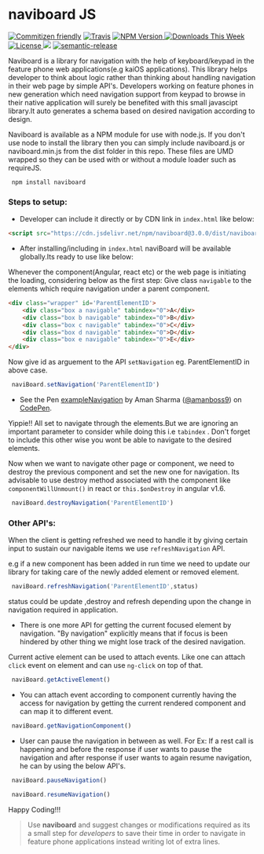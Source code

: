 # naviboard JS

[![Commitizen friendly](https://img.shields.io/badge/commitizen-friendly-brightgreen.svg)](http://commitizen.github.io/cz-cli/)
[![Travis](https://img.shields.io/travis/amanboss9/naviboard.svg)](https://travis-ci.org/amanboss9/naviboard.svg?branch=master)
[ ![NPM Version](http://img.shields.io/npm/v/naviboard.svg?style=flat) ](https://www.npmjs.com/package/naviboard)
[ ![Downloads This Week](http://img.shields.io/npm/dm/naviboard.svg?style=flat) ](https://www.npmjs.com/package/naviboard)
[ ![License](http://img.shields.io/npm/l/naviboard.svg?style=flat) ](https://www.npmjs.com/package/naviboard)
[![](https://data.jsdelivr.com/v1/package/npm/naviboard/badge)](https://www.jsdelivr.com/package/npm/naviboard)
[![semantic-release](https://img.shields.io/badge/%20%20%F0%9F%93%A6%F0%9F%9A%80-semantic--release-e10079.svg)](https://github.com/semantic-release/semantic-release)


Naviboard is a library for navigation with the help of keyboard/keypad in the feature phone web applications(e.g kaiOS applications). This library helps developer to think about logic rather than thinking about handling navigation in their web page by simple API's. Developers working on feature phones in new generation which need navigation support from keypad to browse in their native application will surely be benefited with this small javascipt library.It auto generates a schema based on desired navigation according to design.

Naviboard is available as a NPM module for use with node.js. If you don't use node to install the library then you can simply include naviboard.js or naviboard.min.js from the dist folder in this repo. These files are UMD wrapped so they can be used with or without a module loader such as requireJS.

```
 npm install naviboard
```

### Steps to setup: 
- Developer can include it directly or by CDN link in `index.html` like below:

```html
<script src="https://cdn.jsdelivr.net/npm/naviboard@3.0.0/dist/naviboard.min.js"></script>
```
- After installing/including in `index.html` naviBoard will be available globally.Its ready to use like below:

Whenever the component(Angular, react etc) or the web page is initiating the loading, considering below as the first step:
Give class `navigable` to the elements which require navigation under a parent component.

```html
<div class="wrapper" id='ParentElementID'>
    <div class="box a navigable" tabindex="0">A</div>
    <div class="box b navigable" tabindex="0">B</div>
    <div class="box c navigable" tabindex="0">C</div>
    <div class="box d navigable" tabindex="0">D</div>
    <div class="box e navigable" tabindex="0">E</div>
</div>
```
Now give id as arguement to the API `setNavigation` eg. ParentElementID in above case.

```javascript
 naviBoard.setNavigation('ParentElementID')
```
- <p data-height="265" data-theme-id="light" data-slug-hash="ZRdZxQ" data-default-tab="html,result" data-user="amanboss9" data-embed-version="2" data-pen-title="exampleNavigation" class="codepen">See the Pen <a href="https://codepen.io/amanboss9/pen/ZRdZxQ/">exampleNavigation</a> by Aman Sharma (<a href="https://codepen.io/amanboss9">@amanboss9</a>) on <a href="https://codepen.io">CodePen</a>.</p>

Yippie!!
All set to navigate through the elements.But we are ignoring an important parameter to consider while doing this i.e `tabindex` . Don't forget to include this other wise you wont be able to navigate to the desired elements.

Now when we want to navigate other page or component, we need to destroy the previous component and set the new one for navigation. Its advisable to use destroy method associated with the component like `componentWillUnmount()` in react or `this.$onDestroy` in angular v1.6.

```javascript
 naviBoard.destroyNavigation('ParentElementID')
```
### Other API's: 

When the client is getting refreshed we need to handle it by giving certain input to sustain our navigable items we use `refreshNavigation` API.

e.g if a new component has been added in run time we need to update our library for taking care of the newly added element or removed element.

```javascript
 naviBoard.refreshNavigation('ParentElementID',status)
```

status could be update ,destroy and refresh depending upon the change in navigation required in application.

- There is one more API for getting the current focused element by navigation. "By navigation" explicitly means that if focus is been hindered by other thing we might lose track of the desired navigation.

Current active element can be used to attach events. Like one can attach `click` event on element and can use `ng-click` on top of that.

```javascript
 naviBoard.getActiveElement()
```

- You can attach event according to component currently having the access for navigation by getting the current rendered component and can map it to different event.


```javascript
 naviBoard.getNavigationComponent()
``` 
- User can pause the navigation in between as well. For Ex: If a rest call is happening and before the response if user wants to pause the navigation and after response if user wants to again resume navigation, he can by using the below API's.


```javascript
 naviBoard.pauseNavigation()
``` 


```javascript
 naviBoard.resumeNavigation()
``` 




Happy Coding!!!

> Use **naviboard** and suggest changes or modifications required as its a small step for *developers* to save their time in order to navigate in feature phone applications instead writing lot of extra lines.
